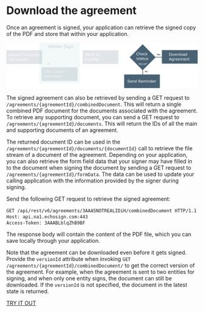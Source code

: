 # Download the agreement

Once an agreement is signed, your application can retrieve the signed copy of the PDF and store that within your application.

![download the agreement](../img/sign_devguide_4.png)

The signed agreement can also be retrieved by sending a GET request to `/agreements/{agreementId}/combinedDocument`. This will return a single combined PDF document for the documents associated with the agreement. To retrieve any supporting document, you can send a GET request to `/agreements/{agreementId}/documents`. This will return the IDs of all the main and supporting documents of an agreement.

The returned document ID can be used in the `/agreements/{agreementId}/documents/{documentId}` call to retrieve the file stream of a document of the agreement. Depending on your application, you can also retrieve the form field data that your signer may have filled in to the document when signing the document by sending a GET request to `/agreements/{agreementId}/formData`. The data can be used to update your calling application with the information provided by the signer during signing.

Send the following GET request to retrieve the signed agreement:

```http
GET /api/rest/v6/agreements/3AAA5NOTREALIDiH/combinedDocument HTTP/1.1
Host: api.na1.echosign.com:443
Access-Token: 3AAABLblqZhB9BF
```

The response body will contain the content of the PDF file, which you can save locally through your application.

Note that the agreement can be downloaded even before it gets signed. Provide the `versionId` attribute when invoking `GET /agreements/{agreementId}/combinedDocument/` to get the correct version of the agreement. For example, when the agreement is sent to two entities for signing, and when only one entity signs, the document can still be downloaded. If the `versionId` is not specified, the document in the latest state is returned.

[TRY IT OUT](https://secure.na1.echosign.com/public/docs/restapi/v6#!/agreements/_0_1_2_3_4_5_6)

